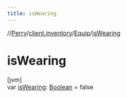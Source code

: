 ```yaml
---
title: isWearing
---
```

//[Perry](../../../index.html)/[client.inventory](../index.html)/[Equip](index.html)/[isWearing](is-wearing.html)



# isWearing



[jvm]\
var [isWearing](is-wearing.html): [Boolean](https://kotlinlang.org/api/latest/jvm/stdlib/kotlin/-boolean/index.html) = false




